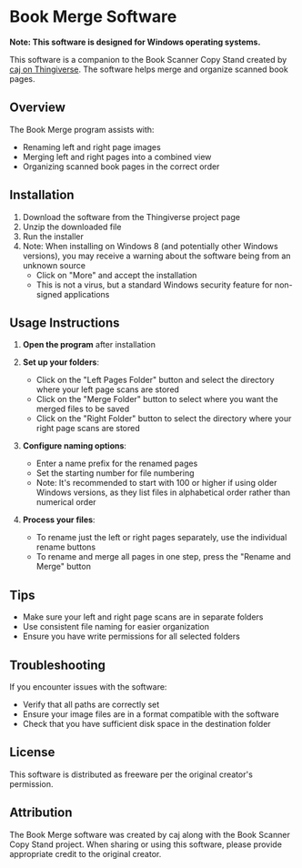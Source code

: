 # Book Merge Software

**Note: This software is designed for Windows operating systems.**

This software is a companion to the Book Scanner Copy Stand created by [caj on Thingiverse](https://www.thingiverse.com/thing:2466704). The software helps merge and organize scanned book pages.

## Overview

The Book Merge program assists with:
- Renaming left and right page images
- Merging left and right pages into a combined view
- Organizing scanned book pages in the correct order

## Installation

1. Download the software from the Thingiverse project page
2. Unzip the downloaded file
3. Run the installer
4. Note: When installing on Windows 8 (and potentially other Windows versions), you may receive a warning about the software being from an unknown source
   - Click on "More" and accept the installation
   - This is not a virus, but a standard Windows security feature for non-signed applications

## Usage Instructions

1. **Open the program** after installation

2. **Set up your folders**:
   - Click on the "Left Pages Folder" button and select the directory where your left page scans are stored
   - Click on the "Merge Folder" button to select where you want the merged files to be saved
   - Click on the "Right Folder" button to select the directory where your right page scans are stored

3. **Configure naming options**:
   - Enter a name prefix for the renamed pages
   - Set the starting number for file numbering
   - Note: It's recommended to start with 100 or higher if using older Windows versions, as they list files in alphabetical order rather than numerical order

4. **Process your files**:
   - To rename just the left or right pages separately, use the individual rename buttons
   - To rename and merge all pages in one step, press the "Rename and Merge" button

## Tips

- Make sure your left and right page scans are in separate folders
- Use consistent file naming for easier organization
- Ensure you have write permissions for all selected folders

## Troubleshooting

If you encounter issues with the software:
- Verify that all paths are correctly set
- Ensure your image files are in a format compatible with the software
- Check that you have sufficient disk space in the destination folder

## License

This software is distributed as freeware per the original creator's permission.

## Attribution

The Book Merge software was created by caj along with the Book Scanner Copy Stand project. When sharing or using this software, please provide appropriate credit to the original creator.